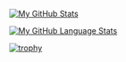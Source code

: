 [![My GitHub Stats](https://github-readme-stats.vercel.app/api/?username=xDec0de&count_private=true&theme=tokyonight&showicons=true)]()

[![My GitHub Language Stats](https://github-readme-stats.vercel.app/api/top-langs/?username=xDec0de&langs_count=5&theme=tokyonight)]()

[![trophy](https://github-profile-trophy.vercel.app/?username=xDec0de&theme=onedark)](https://github.com/ryo-ma/github-profile-trophy)
